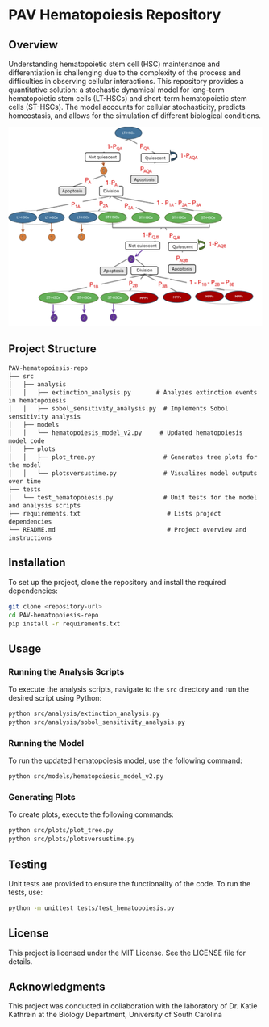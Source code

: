 # PAV Hematopoiesis Repository

## Overview
Understanding hematopoietic stem cell (HSC) maintenance and differentiation is challenging due to the complexity of the process and difficulties in observing cellular interactions. This repository provides a quantitative solution: a stochastic dynamical model for long-term hematopoietic stem cells (LT-HSCs) and short-term hematopoietic stem cells (ST-HSCs). The model accounts for cellular stochasticity, predicts homeostasis, and allows for the simulation of different biological conditions.

![PAV Hematopoiesis Repository](images/model.png)

## Project Structure
```
PAV-hematopoiesis-repo
├── src
│   ├── analysis
│   │   ├── extinction_analysis.py       # Analyzes extinction events in hematopoiesis
│   │   ├── sobol_sensitivity_analysis.py  # Implements Sobol sensitivity analysis
│   ├── models
│   │   └── hematopoiesis_model_v2.py     # Updated hematopoiesis model code
│   ├── plots
│   │   ├── plot_tree.py                   # Generates tree plots for the model
│   │   └── plotsversustime.py             # Visualizes model outputs over time
├── tests
│   └── test_hematopoiesis.py              # Unit tests for the model and analysis scripts
├── requirements.txt                        # Lists project dependencies
└── README.md                               # Project overview and instructions
```

## Installation
To set up the project, clone the repository and install the required dependencies:

```bash
git clone <repository-url>
cd PAV-hematopoiesis-repo
pip install -r requirements.txt
```

## Usage
### Running the Analysis Scripts
To execute the analysis scripts, navigate to the `src` directory and run the desired script using Python:

```bash
python src/analysis/extinction_analysis.py
python src/analysis/sobol_sensitivity_analysis.py
```

### Running the Model
To run the updated hematopoiesis model, use the following command:

```bash
python src/models/hematopoiesis_model_v2.py
```

### Generating Plots
To create plots, execute the following commands:

```bash
python src/plots/plot_tree.py
python src/plots/plotsversustime.py
```

## Testing
Unit tests are provided to ensure the functionality of the code. To run the tests, use:

```bash
python -m unittest tests/test_hematopoiesis.py
```



## License
This project is licensed under the MIT License. See the LICENSE file for details.

## Acknowledgments
This project was conducted in collaboration with the laboratory of Dr. Katie Kathrein at the Biology Department, University of South Carolina
